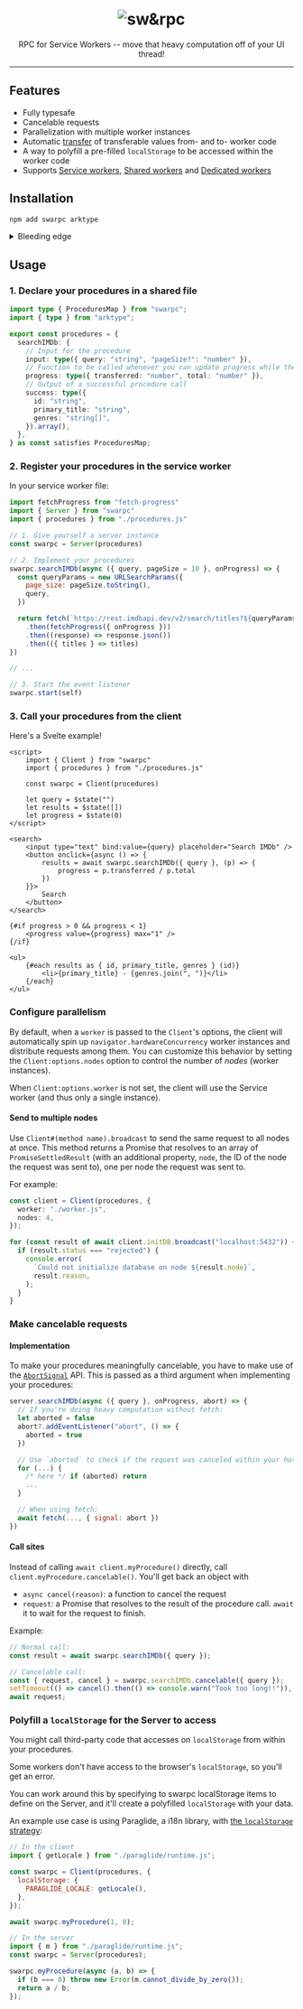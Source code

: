 <div align=center>
<h1>
  <img src="./logo.svg" alt="sw&rpc" />
</h1>

RPC for Service Workers -- move that heavy computation off of your UI thread!

</div>
 
* * *

## Features

- Fully typesafe
- Cancelable requests
- Parallelization with multiple worker instances
- Automatic [transfer](https://developer.mozilla.org/en-US/docs/Web/API/Web_Workers_API/Transferable_objects) of transferable values from- and to- worker code
- A way to polyfill a pre-filled `localStorage` to be accessed within the worker code
- Supports [Service workers](https://developer.mozilla.org/en-US/docs/Web/API/ServiceWorker), [Shared workers](https://developer.mozilla.org/en-US/docs/Web/API/SharedWorker) and [Dedicated workers](https://developer.mozilla.org/en-US/docs/Web/API/Worker)

## Installation

```bash
npm add swarpc arktype
```

 <details>
<summary>
Bleeding edge

</summary>

If you want to use the latest commit instead of a published version, you can, either by using the Git URL:

```bash
npm add git+https://github.com/gwennlbh/swarpc.git
```

Or by straight up cloning the repository and pointing to the local directory (very useful to hack on sw&rpc while testing out your changes on a more substantial project):

```bash
mkdir -p vendored
git clone https://github.com/gwennlbh/swarpc.git vendored/swarpc
npm add file:vendored/swarpc
```

This works thanks to the fact that `dist/` is published on the repository (and kept up to date with a CI workflow).

</details>

## Usage

### 1. Declare your procedures in a shared file

```typescript
import type { ProceduresMap } from "swarpc";
import { type } from "arktype";

export const procedures = {
  searchIMDb: {
    // Input for the procedure
    input: type({ query: "string", "pageSize?": "number" }),
    // Function to be called whenever you can update progress while the procedure is running -- long computations are a first-class concern here. Examples include using the fetch-progress NPM package.
    progress: type({ transferred: "number", total: "number" }),
    // Output of a successful procedure call
    success: type({
      id: "string",
      primary_title: "string",
      genres: "string[]",
    }).array(),
  },
} as const satisfies ProceduresMap;
```

### 2. Register your procedures in the service worker

In your service worker file:

```javascript
import fetchProgress from "fetch-progress"
import { Server } from "swarpc"
import { procedures } from "./procedures.js"

// 1. Give yourself a server instance
const swarpc = Server(procedures)

// 2. Implement your procedures
swarpc.searchIMDb(async ({ query, pageSize = 10 }, onProgress) => {
  const queryParams = new URLSearchParams({
    page_size: pageSize.toString(),
    query,
  })

  return fetch(`https://rest.imdbapi.dev/v2/search/titles?${queryParams}`)
    .then(fetchProgress({ onProgress }))
    .then((response) => response.json())
    .then(({ titles } => titles)
})

// ...

// 3. Start the event listener
swarpc.start(self)
```

### 3. Call your procedures from the client

Here's a Svelte example!

```svelte
<script>
    import { Client } from "swarpc"
    import { procedures } from "./procedures.js"

    const swarpc = Client(procedures)

    let query = $state("")
    let results = $state([])
    let progress = $state(0)
</script>

<search>
    <input type="text" bind:value={query} placeholder="Search IMDb" />
    <button onclick={async () => {
        results = await swarpc.searchIMDb({ query }, (p) => {
            progress = p.transferred / p.total
        })
    }}>
        Search
    </button>
</search>

{#if progress > 0 && progress < 1}
    <progress value={progress} max="1" />
{/if}

<ul>
    {#each results as { id, primary_title, genres } (id)}
        <li>{primary_title} - {genres.join(", ")}</li>
    {/each}
</ul>
```

### Configure parallelism

By default, when a `worker` is passed to the `Client`'s options, the client will automatically spin up `navigator.hardwareConcurrency` worker instances and distribute requests among them. You can customize this behavior by setting the `Client:options.nodes` option to control the number of _nodes_ (worker instances).

When `Client:options.worker` is not set, the client will use the Service worker (and thus only a single instance).

#### Send to multiple nodes

Use `Client#(method name).broadcast` to send the same request to all nodes at once. This method returns a Promise that resolves to an array of `PromiseSettledResult` (with an additional property, `node`, the ID of the node the request was sent to), one per node the request was sent to.

For example:

```ts
const client = Client(procedures, {
  worker: "./worker.js",
  nodes: 4,
});

for (const result of await client.initDB.broadcast("localhost:5432")) {
  if (result.status === "rejected") {
    console.error(
      `Could not initialize database on node ${result.node}`,
      result.reason,
    );
  }
}
```

### Make cancelable requests

#### Implementation

To make your procedures meaningfully cancelable, you have to make use of the [`AbortSignal`](https://developer.mozilla.org/en-US/docs/Web/API/AbortSignal) API. This is passed as a third argument when implementing your procedures:

```js
server.searchIMDb(async ({ query }, onProgress, abort) => {
  // If you're doing heavy computation without fetch:
  let aborted = false
  abort?.addEventListener("abort", () => {
    aborted = true
  })

  // Use `aborted` to check if the request was canceled within your hot loop
  for (...) {
    /* here */ if (aborted) return
    ...
  }

  // When using fetch:
  await fetch(..., { signal: abort })
})
```

#### Call sites

Instead of calling `await client.myProcedure()` directly, call `client.myProcedure.cancelable()`. You'll get back an object with

- `async cancel(reason)`: a function to cancel the request
- `request`: a Promise that resolves to the result of the procedure call. `await` it to wait for the request to finish.

Example:

```js
// Normal call:
const result = await swarpc.searchIMDb({ query });

// Cancelable call:
const { request, cancel } = swarpc.searchIMDb.cancelable({ query });
setTimeout(() => cancel().then(() => console.warn("Took too long!!")), 5_000);
await request;
```

### Polyfill a `localStorage` for the Server to access

You might call third-party code that accesses on `localStorage` from within your procedures.

Some workers don't have access to the browser's `localStorage`, so you'll get an error.

You can work around this by specifying to swarpc localStorage items to define on the Server, and it'll create a polyfilled `localStorage` with your data.

An example use case is using Paraglide, a i18n library, with [the `localStorage` strategy](https://inlang.com/m/gerre34r/library-inlang-paraglideJs/strategy#localstorage):

```js
// In the client
import { getLocale } from "./paraglide/runtime.js";

const swarpc = Client(procedures, {
  localStorage: {
    PARAGLIDE_LOCALE: getLocale(),
  },
});

await swarpc.myProcedure(1, 0);

// In the server
import { m } from "./paraglide/runtime.js";
const swarpc = Server(procedures);

swarpc.myProcedure(async (a, b) => {
  if (b === 0) throw new Error(m.cannot_divide_by_zero());
  return a / b;
});
```
